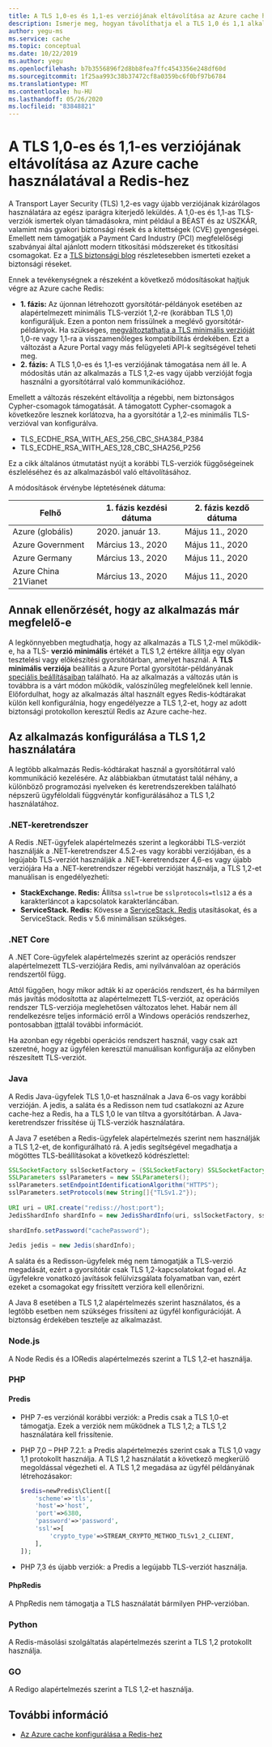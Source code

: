 ```yaml
---
title: A TLS 1,0-es és 1,1-es verziójának eltávolítása az Azure cache használatával a Redis-hez
description: Ismerje meg, hogyan távolíthatja el a TLS 1,0 és 1,1 alkalmazást az alkalmazásból az Azure cache Redis való kommunikációja során
author: yegu-ms
ms.service: cache
ms.topic: conceptual
ms.date: 10/22/2019
ms.author: yegu
ms.openlocfilehash: b7b3556896f2d8bb8fea7ffc4543356e248df60d
ms.sourcegitcommit: 1f25aa993c38b37472cf8a0359bc6f0bf97b6784
ms.translationtype: MT
ms.contentlocale: hu-HU
ms.lasthandoff: 05/26/2020
ms.locfileid: "83848821"
---
```

# <a name="remove-tls-10-and-11-from-use-with-azure-cache-for-redis"></a>A TLS 1,0-es és 1,1-es verziójának eltávolítása az Azure cache használatával a Redis-hez

A Transport Layer Security (TLS) 1,2-es vagy újabb verziójának kizárólagos használatára az egész iparágra kiterjedő leküldés. A 1,0-es és 1,1-as TLS-verziók ismertek olyan támadásokra, mint például a BEAST és az USZKÁR, valamint más gyakori biztonsági rések és a kitettségek (CVE) gyengeségei. Emellett nem támogatják a Payment Card Industry (PCI) megfelelőségi szabványai által ajánlott modern titkosítási módszereket és titkosítási csomagokat. Ez a [TLS biztonsági blog](https://www.acunetix.com/blog/articles/tls-vulnerabilities-attacks-final-part/) részletesebben ismerteti ezeket a biztonsági réseket.

Ennek a tevékenységnek a részeként a következő módosításokat hajtjuk végre az Azure cache Redis:

* **1. fázis:** Az újonnan létrehozott gyorsítótár-példányok esetében az alapértelmezett minimális TLS-verziót 1,2-re (korábban TLS 1,0) konfiguráljuk.  Ezen a ponton nem frissülnek a meglévő gyorsítótár-példányok. Ha szükséges, [megváltoztathatja a TLS minimális verzióját](cache-configure.md#access-ports) 1,0-re vagy 1,1-ra a visszamenőleges kompatibilitás érdekében. Ezt a változást a Azure Portal vagy más felügyeleti API-k segítségével teheti meg.
* **2. fázis:** A TLS 1,0-es és 1,1-es verziójának támogatása nem áll le. A módosítás után az alkalmazás a TLS 1,2-es vagy újabb verzióját fogja használni a gyorsítótárral való kommunikációhoz.

Emellett a változás részeként eltávolítja a régebbi, nem biztonságos Cypher-csomagok támogatását.  A támogatott Cypher-csomagok a következőre lesznek korlátozva, ha a gyorsítótár a 1,2-es minimális TLS-verzióval van konfigurálva.

* TLS_ECDHE_RSA_WITH_AES_256_CBC_SHA384_P384
* TLS_ECDHE_RSA_WITH_AES_128_CBC_SHA256_P256

Ez a cikk általános útmutatást nyújt a korábbi TLS-verziók függőségeinek észleléséhez és az alkalmazásból való eltávolításához.

A módosítások érvénybe léptetésének dátuma:

| Felhő                | 1. fázis kezdési dátuma | 2. fázis kezdő dátuma      |
|----------------------|--------------------|-------------------------|
| Azure (globális)       |  2020. január 13.  | Május 11., 2020            |
| Azure Government     |  Március 13., 2020    | Május 11., 2020            |
| Azure Germany        |  Március 13., 2020    | Május 11., 2020            |
| Azure China 21Vianet |  Március 13., 2020    | Május 11., 2020            |

## <a name="check-whether-your-application-is-already-compliant"></a>Annak ellenőrzését, hogy az alkalmazás már megfelelő-e

A legkönnyebben megtudhatja, hogy az alkalmazás a TLS 1,2-mel működik-e, ha a TLS- **verzió minimális** értékét a TLS 1,2 értékre állítja egy olyan tesztelési vagy előkészítési gyorsítótárban, amelyet használ. A **TLS minimális verziója** beállítás a Azure Portal gyorsítótár-példányának [speciális beállításaiban](cache-configure.md#advanced-settings) található. Ha az alkalmazás a változás után is továbbra is a várt módon működik, valószínűleg megfelelőnek kell lennie. Előfordulhat, hogy az alkalmazás által használt egyes Redis-kódtárakat külön kell konfigurálnia, hogy engedélyezze a TLS 1,2-et, hogy az adott biztonsági protokollon keresztül Redis az Azure cache-hez.

## <a name="configure-your-application-to-use-tls-12"></a>Az alkalmazás konfigurálása a TLS 1,2 használatára

A legtöbb alkalmazás Redis-kódtárakat használ a gyorsítótárral való kommunikáció kezelésére. Az alábbiakban útmutatást talál néhány, a különböző programozási nyelveken és keretrendszerekben található népszerű ügyféloldali függvénytár konfigurálásához a TLS 1,2 használatához.

### <a name="net-framework"></a>.NET-keretrendszer

A Redis .NET-ügyfelek alapértelmezés szerint a legkorábbi TLS-verziót használják a .NET-keretrendszer 4.5.2-es vagy korábbi verziójában, és a legújabb TLS-verziót használják a .NET-keretrendszer 4,6-es vagy újabb verziójára Ha a .NET-keretrendszer régebbi verzióját használja, a TLS 1,2-et manuálisan is engedélyezheti:

* **StackExchange. Redis:** Állítsa `ssl=true` be `sslprotocols=tls12` a és a karakterláncot a kapcsolatok karakterláncában.
* **ServiceStack. Redis:** Kövesse a [ServiceStack. Redis](https://github.com/ServiceStack/ServiceStack.Redis#servicestackredis-ssl-support) utasításokat, és a ServiceStack. Redis v 5.6 minimálisan szükséges.

### <a name="net-core"></a>.NET Core

A .NET Core-ügyfelek alapértelmezés szerint az operációs rendszer alapértelmezett TLS-verziójára Redis, ami nyilvánvalóan az operációs rendszertől függ. 

Attól függően, hogy mikor adták ki az operációs rendszert, és ha bármilyen más javítás módosította az alapértelmezett TLS-verziót, az operációs rendszer TLS-verziója meglehetősen változatos lehet. Habár nem áll rendelkezésre teljes információ erről a Windows operációs rendszerhez, pontosabban [itt](https://docs.microsoft.com/dotnet/framework/network-programming/tls#support-for-tls-12)talál további információt. 

Ha azonban egy régebbi operációs rendszert használ, vagy csak azt szeretné, hogy az ügyfélen keresztül manuálisan konfigurálja az előnyben részesített TLS-verziót.


### <a name="java"></a>Java

A Redis Java-ügyfelek TLS 1,0-et használnak a Java 6-os vagy korábbi verzióján. A jedis, a saláta és a Redisson nem tud csatlakozni az Azure cache-hez a Redis, ha a TLS 1,0 le van tiltva a gyorsítótárban. A Java-keretrendszer frissítése új TLS-verziók használatára.

A Java 7 esetében a Redis-ügyfelek alapértelmezés szerint nem használják a TLS 1,2-et, de konfigurálható rá. A jedis segítségével megadhatja a mögöttes TLS-beállításokat a következő kódrészlettel:

``` Java
SSLSocketFactory sslSocketFactory = (SSLSocketFactory) SSLSocketFactory.getDefault();
SSLParameters sslParameters = new SSLParameters();
sslParameters.setEndpointIdentificationAlgorithm("HTTPS");
sslParameters.setProtocols(new String[]{"TLSv1.2"});
 
URI uri = URI.create("rediss://host:port");
JedisShardInfo shardInfo = new JedisShardInfo(uri, sslSocketFactory, sslParameters, null);
 
shardInfo.setPassword("cachePassword");
 
Jedis jedis = new Jedis(shardInfo);
```

A saláta és a Redisson-ügyfelek még nem támogatják a TLS-verzió megadását, ezért a gyorsítótár csak TLS 1,2-kapcsolatokat fogad el. Az ügyfelekre vonatkozó javítások felülvizsgálata folyamatban van, ezért ezeket a csomagokat egy frissített verzióra kell ellenőrizni.

A Java 8 esetében a TLS 1,2 alapértelmezés szerint használatos, és a legtöbb esetben nem szükséges frissíteni az ügyfél konfigurációját. A biztonság érdekében tesztelje az alkalmazást.

### <a name="nodejs"></a>Node.js

A Node Redis és a IORedis alapértelmezés szerint a TLS 1,2-et használja.

### <a name="php"></a>PHP

#### <a name="predis"></a>Predis
 
* PHP 7-es verziónál korábbi verziók: a Predis csak a TLS 1,0-et támogatja. Ezek a verziók nem működnek a TLS 1,2; a TLS 1,2 használatára kell frissítenie.
 
* PHP 7,0 – PHP 7.2.1: a Predis alapértelmezés szerint csak a TLS 1,0 vagy 1,1 protokollt használja. A TLS 1,2 használatát a következő megkerülő megoldással végezheti el. A TLS 1,2 megadása az ügyfél példányának létrehozásakor:

  ``` PHP
  $redis=newPredis\Client([
      'scheme'=>'tls',
      'host'=>'host',
      'port'=>6380,
      'password'=>'password',
      'ssl'=>[
          'crypto_type'=>STREAM_CRYPTO_METHOD_TLSv1_2_CLIENT,
      ],
  ]);
  ```

* PHP 7,3 és újabb verziók: a Predis a legújabb TLS-verziót használja.

#### <a name="phpredis"></a>PhpRedis

A PhpRedis nem támogatja a TLS használatát bármilyen PHP-verzióban.

### <a name="python"></a>Python

A Redis-másolási szolgáltatás alapértelmezés szerint a TLS 1,2 protokollt használja.

### <a name="go"></a>GO

A Redigo alapértelmezés szerint a TLS 1,2-et használja.

## <a name="additional-information"></a>További információ

- [Az Azure cache konfigurálása a Redis-hez](cache-configure.md)
